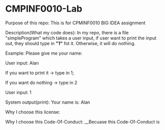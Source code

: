# CMPINF0010-Lab
Purpose of this repo:
    This is for CPMINF0010 BIG IDEA assignment

Description(What my code does):
    In my repo, there is a file "simpleProgram" which takes a user input, if user want to print the input out, they should type in __"1"__ fot it.
    Otherwise, it will do nothing.

Example:
    Please give me your name:
    
User input: Alan

   If you want to print it -> type in 1;
    
   If you want do nothing -> type in 2 
    
User input: 1

System output(print): Your name is: Alan 


Why I choose this license:
    
    
Why I choose this Code-Of-Conduct:
    __Becuase this Code-Of-Conduct is 